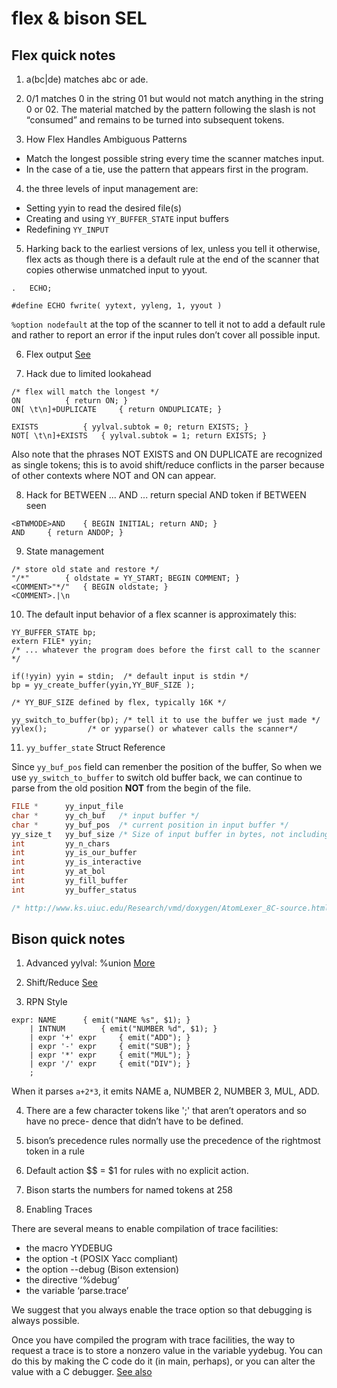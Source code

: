 # flex & bison SEL

## Flex quick notes

1. a(bc|de) matches abc or ade. 

2. 0/1 matches 0 in the string 01 but would not match anything in the string 0 or 02. 
The material matched by the pattern following the slash is not “consumed” and remains
to be turned into subsequent tokens. 

3. How Flex Handles Ambiguous Patterns
* Match the longest possible string every time the scanner matches input.
* In the case of a tie, use the pattern that appears first in the program.

4. the three levels of input management are:
* Setting yyin to read the desired file(s)
* Creating and using `YY_BUFFER_STATE` input buffers
* Redefining `YY_INPUT`

5. Harking back to the earliest versions of lex, unless you tell it
otherwise, flex acts as though there is a default rule at the end of the scanner that copies
otherwise unmatched input to yyout.
```
.	ECHO;

#define ECHO fwrite( yytext, yyleng, 1, yyout )
```
`%option nodefault` at the top of the scanner to tell it not to add a default rule and rather
to report an error if the input rules don’t cover all possible input. 

6. Flex output [See](https://stackoverflow.com/questions/16995864/how-to-redirect-yyout-to-char-buffer-in-gnu-flex)

7. Hack due to limited lookahead
```
/* flex will match the longest */
ON 			{ return ON; }
ON[ \t\n]+DUPLICATE 	{ return ONDUPLICATE; } 

EXISTS	 		{ yylval.subtok = 0; return EXISTS; }
NOT[ \t\n]+EXISTS	{ yylval.subtok = 1; return EXISTS; }

```
Also note that the phrases NOT EXISTS and ON DUPLICATE are recognized as single tokens;
this is to avoid shift/reduce conflicts in the parser because of other contexts where
NOT and ON can appear. 

8. Hack for BETWEEN ... AND ... return special AND token if BETWEEN seen
```
<BTWMODE>AND	{ BEGIN INITIAL; return AND; }
AND		{ return ANDOP; }
```

9. State management
```
/* store old state and restore */
"/*" 		{ oldstate = YY_START; BEGIN COMMENT; }
<COMMENT>"*/" 	{ BEGIN oldstate; }
<COMMENT>.|\n
```

10. The default input behavior of a flex scanner is approximately this:
```
YY_BUFFER_STATE bp;
extern FILE* yyin;
/* ... whatever the program does before the first call to the scanner */

if(!yyin) yyin = stdin;  /* default input is stdin */
bp = yy_create_buffer(yyin,YY_BUF_SIZE );

/* YY_BUF_SIZE defined by flex, typically 16K */

yy_switch_to_buffer(bp); /* tell it to use the buffer we just made */
yylex(); 		 /* or yyparse() or whatever calls the scanner*/

```
11. `yy_buffer_state` Struct Reference

Since `yy_buf_pos` field can remenber the position of the buffer,
So when we use `yy_switch_to_buffer` to switch old buffer back, 
we can continue to parse from the old position **NOT** from the begin of the file.
```c
FILE * 		yy_input_file
char * 		yy_ch_buf	/* input buffer */
char * 		yy_buf_pos 	/* current position in input buffer */
yy_size_t 	yy_buf_size	/* Size of input buffer in bytes, not including room for EOB */
int 		yy_n_chars
int 		yy_is_our_buffer
int 		yy_is_interactive
int 		yy_at_bol
int 		yy_fill_buffer
int 		yy_buffer_status

/* http://www.ks.uiuc.edu/Research/vmd/doxygen/AtomLexer_8C-source.html */
```

## Bison quick notes

1. Advanced yylval: %union [More](https://www.tldp.org/HOWTO/Lex-YACC-HOWTO-6.html)

2. Shift/Reduce [See](https://www.epaperpress.com/lexandyacc/thy.html)

3. RPN Style

```
expr: NAME 		{ emit("NAME %s", $1); }
    | INTNUM 		{ emit("NUMBER %d", $1); }
    | expr '+' expr 	{ emit("ADD"); }
    | expr '-' expr 	{ emit("SUB"); }
    | expr '*' expr 	{ emit("MUL"); }
    | expr '/' expr 	{ emit("DIV"); }
    ;
```
When it parses `a+2*3`, it emits NAME a, NUMBER 2, NUMBER 3, MUL, ADD.

4. There are a few character tokens like ';' that aren’t operators and so have no prece-
dence that didn’t have to be defined.

5. bison’s precedence rules normally use the precedence of the rightmost token in a rule

6. Default action $$ = $1 for rules with no explicit action.

7. Bison starts the numbers for named tokens at 258

8. Enabling Traces

There are several means to enable compilation of trace facilities:

* the macro YYDEBUG
* the option -t (POSIX Yacc compliant)
* the option --debug (Bison extension)
* the directive ‘%debug’
* the variable ‘parse.trace’

We suggest that you always enable the trace option so that debugging is always possible.

Once you have compiled the program with trace facilities, the way to request a trace is to store a nonzero value in
the variable yydebug. You can do this by making the C code do it (in main, perhaps), or you can alter the value with
a C debugger. [See also](https://www.gnu.org/software/bison/manual/html_node/Enabling-Traces.html)
